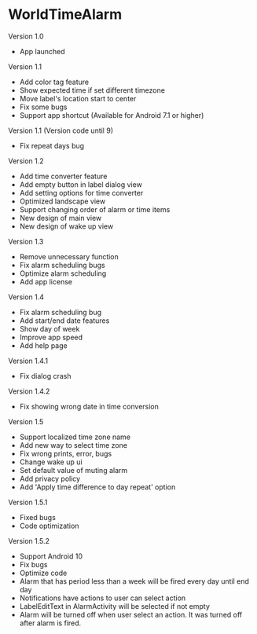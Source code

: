 # WorldTimeAlarm

Version 1.0
- App launched

Version 1.1
- Add color tag feature
- Show expected time if set different timezone
- Move label's location start to center
- Fix some bugs
- Support app shortcut (Available for Android 7.1 or higher)

Version 1.1 (Version code until 9)
- Fix repeat days bug

Version 1.2
- Add time converter feature
- Add empty button in label dialog view
- Add setting options for time converter
- Optimized landscape view
- Support changing order of alarm or time items
- New design of main view
- New design of wake up view

Version 1.3
- Remove unnecessary function
- Fix alarm scheduling bugs
- Optimize alarm scheduling
- Add app license

Version 1.4
- Fix alarm scheduling bug
- Add start/end date features
- Show day of week
- Improve app speed
- Add help page

Version 1.4.1
- Fix dialog crash

Version 1.4.2
- Fix showing wrong date in time conversion

Version 1.5
- Support localized time zone name
- Add new way to select time zone
- Fix wrong prints, error, bugs
- Change wake up ui
- Set default value of muting alarm
- Add privacy policy
- Add 'Apply time difference to day repeat' option

Version 1.5.1
- Fixed bugs
- Code optimization

Version 1.5.2
- Support Android 10
- Fix bugs
- Optimize code
- Alarm that has period less than a week will be fired every day until end day
- Notifications have actions to user can select action
- LabelEditText in AlarmActivity will be selected if not empty
- Alarm will be turned off when user select an action. It was turned off after alarm is fired.